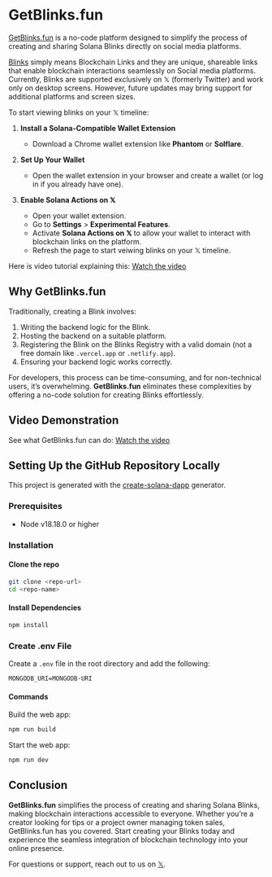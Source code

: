 # GetBlinks.fun

[GetBlinks.fun](https://www.getblink.fun/) is a no-code platform designed to simplify the process of creating and sharing Solana Blinks directly on social media platforms. 

[Blinks](https://solana.com/docs/advanced/actions) simply means Blockchain Links and they are unique, shareable links that enable blockchain interactions seamlessly on Social media platforms. Currently, Blinks are supported exclusively on 𝕏 (formerly Twitter) and work only on desktop screens. However, future updates may bring support for additional platforms and screen sizes.

To start viewing blinks on your 𝕏 timeline:

1. **Install a Solana-Compatible Wallet Extension**  
   - Download a Chrome wallet extension like **Phantom** or **Solflare**.  

2. **Set Up Your Wallet**  
   - Open the wallet extension in your browser and create a wallet (or log in if you already have one).  

3. **Enable Solana Actions on 𝕏**  
   - Open your wallet extension.  
   - Go to **Settings** > **Experimental Features**.  
   - Activate **Solana Actions on 𝕏** to allow your wallet to interact with blockchain links on the platform.
   - Refresh the page to start veiwing blinks on your 𝕏 timeline.

Here is video tutorial explaining this:  [Watch the video](https://youtu.be/XMuj69S4e2w?si=x_wmR01q7Iyy2Vpx)

## Why GetBlinks.fun
Traditionally, creating a Blink involves:
1. Writing the backend logic for the Blink.
2. Hosting the backend on a suitable platform.
3. Registering the Blink on the Blinks Registry with a valid domain (not a free domain like `.vercel.app` or `.netlify.app`).
4. Ensuring your backend logic works correctly.

For developers, this process can be time-consuming, and for non-technical users, it’s overwhelming. **GetBlinks.fun** eliminates these complexities by offering a no-code solution for creating Blinks effortlessly.

## **Video Demonstration**
See what GetBlinks.fun can do: [Watch the video](https://youtu.be/cYiuhx9dmcQ?si=ReEVOwNUaYp1sXOX)

## **Setting Up the GitHub Repository Locally**

This project is generated with the [create-solana-dapp](https://github.com/solana-developers/create-solana-dapp) generator.

### Prerequisites
- Node v18.18.0 or higher

### Installation

#### Clone the repo
```bash
git clone <repo-url>
cd <repo-name>
```

#### Install Dependencies
```bash
npm install
```

### Create .env File
Create a `.env` file in the root directory and add the following:
```env
MONGODB_URI=MONGODB-URI
```

#### Commands

Build the web app:
```bash
npm run build
```

Start the web app:
```bash
npm run dev
```

## **Conclusion**
**GetBlinks.fun** simplifies the process of creating and sharing Solana Blinks, making blockchain interactions accessible to everyone. Whether you’re a creator looking for tips or a project owner managing token sales, GetBlinks.fun has you covered. Start creating your Blinks today and experience the seamless integration of blockchain technology into your online presence.

For questions or support, reach out to us on [𝕏](https://x.com/getblinkdotfun).

